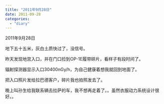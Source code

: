 ```yaml
---
title: "2011年9月28日"
date: 2011-09-28
categories: 
  - "diary"
---
```


2011年9月28日

地下五十五米，灰白土质快过了，没信号。

昨天发现地宫入口，并在门口捡到OP-1E履带碎片，看样子有段时间了。

辐射探测器显示入口30400nGy/h，为自己健康着想我就回到地面了。

把入口照片发给拉巴德客户，碎片我也拍照发去了。

晚上叫孙生给我联系辆去拉萨的车，我不想再走着了。。虽然衣服动力系统设计很好。。
